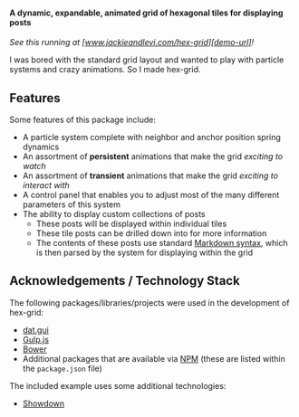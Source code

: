 #### A dynamic, expandable, animated grid of hexagonal tiles for displaying posts

_See this running at [www.jackieandlevi.com/hex-grid][demo-url]!_

I was bored with the standard grid layout and wanted to play with particle systems and crazy animations. So I made
hex-grid.

## Features

Some features of this package include:

- A particle system complete with neighbor and anchor position spring dynamics
- An assortment of **persistent** animations that make the grid _exciting to watch_
- An assortment of **transient** animations that make the grid _exciting to interact with_
- A control panel that enables you to adjust most of the many different parameters of this system
- The ability to display custom collections of posts
    - These posts will be displayed within individual tiles
    - These tile posts can be drilled down into for more information
    - The contents of these posts use standard [Markdown syntax][markdown-url], which is then parsed by the system for
      displaying within the grid

## Acknowledgements / Technology Stack

The following packages/libraries/projects were used in the development of hex-grid:

- [dat.gui][dat-gui-url]
- [Gulp.js][gulp-url]
- [Bower][bower-url]
- Additional packages that are available via [NPM][npm-url] (these are listed within the `package.json` file)

The included example uses some additional technologies:

- [Showdown][showdown-url]


[demo-url]: http://www.jackieandlevi.com/hex-grid
[markdown-url]: http://daringfireball.net/projects/markdown/
[dat-gui-url]: http://code.google.com/p/dat-gui
[gulp-url]: http://gulpjs.com
[bower-url]: http://bower.io
[npm-url]: https://npmjs.org
[showdown-url]: https://github.com/showdownjs/showdown